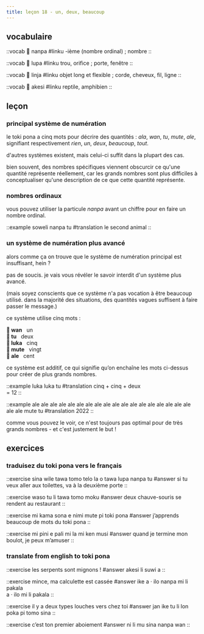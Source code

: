 ```yaml
---
title: leçon 18 - un, deux, beaucoup
---
```

## vocabulaire

::vocab
󱤽 nanpa
#linku
-ième (nombre ordinal) ; nombre
::

::vocab
󱤯 lupa
#linku
trou, orifice ; porte, fenêtre
::

::vocab
󱤩 linja
#linku
objet long et flexible ; corde, cheveux, fil, ligne
::

::vocab
󱤁 akesi
#linku
reptile, amphibien
::

## leçon
### principal système de numération

le toki pona a cinq mots pour décrire des quantités : *ala*, *wan*, *tu*, *mute*, *ale*, signifiant respectivement *rien*, *un*, *deux*, *beaucoup*, *tout*.

d'autres systèmes existent, mais celui-ci suffit dans la plupart des cas.

bien souvent, des nombres spécifiques viennent obscurcir ce qu'une quantité représente réellement, car les grands nombres sont plus difficiles à conceptualiser qu'une description de ce que cette quantité représente.

### nombres ordinaux

vous pouvez utiliser la particule *nanpa* avant un chiffre pour en faire un nombre ordinal.

::example
soweli nanpa tu
#translation
le second animal
::

### un système de numération plus avancé

alors comme ça on trouve que le système de numération principal est insuffisant, hein ?

pas de soucis. je vais vous révéler le savoir interdit d'un système plus avancé.

(mais soyez conscients que ce système n'a pas vocation à être beaucoup utilisé. dans la majorité des situations, des quantités vagues suffisent à faire passer le message.)

ce système utilise cinq mots :

**󱥳 wan**&nbsp;&nbsp;&nbsp;un \
**󱥮 tu**&nbsp;&nbsp;&nbsp;deux \
**󱤭 luka**&nbsp;&nbsp;&nbsp;cinq \
**󱤼 mute**&nbsp;&nbsp;&nbsp;vingt \
**󱤄 ale**&nbsp;&nbsp;&nbsp;cent

ce système est additif, ce qui signifie qu’on enchaîne les mots ci-dessus pour créer de plus grands nombres.

::example
luka luka tu
#translation
cinq + cinq + deux \
= 12
::

::example
ale ale ale ale ale ale ale ale ale ale ale ale ale ale ale ale ale ale ale ale mute tu
#translation
2022
::

comme vous pouvez le voir, ce n'est toujours pas optimal pour de très grands nombres - et c'est justement le but !

## exercices
### traduisez du toki pona vers le français
::exercise
sina wile tawa tomo telo la o tawa lupa nanpa tu
#answer
si tu veux aller aux toilettes, va à la deuxième porte
::

::exercise
waso tu li tawa tomo moku
#answer
deux chauve-souris se rendent au restaurant
::

::exercise
mi kama sona e nimi mute pi toki pona
#answer
j’apprends beaucoup de mots du toki pona
::

::exercise
mi pini e pali mi la mi ken musi
#answer
quand je termine mon boulot, je peux m’amuser
::

### translate from english to toki pona
::exercise
les serpents sont mignons !
#answer
akesi li suwi a
::

::exercise
mince, ma calculette est cassée
#answer
ike a · ilo nanpa mi li pakala \
a · ilo mi li pakala
::

::exercise
il y a deux types louches vers chez toi
#answer
jan ike tu li lon poka pi tomo sina
::

::exercise
c’est ton premier aboiement
#answer
ni li mu sina nanpa wan
::